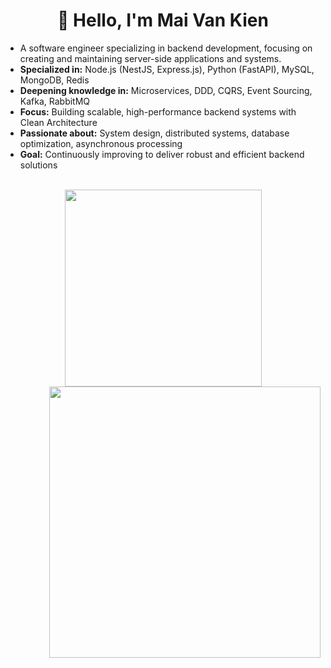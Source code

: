 <h1 align="center">👋 Hello, I'm Mai Van Kien</h1>

<ul>
  <li>A software engineer specializing in backend development, focusing on creating and maintaining server-side applications and systems.</li>
  <li><strong>Specialized in:</strong> Node.js (NestJS, Express.js), Python (FastAPI), MySQL, MongoDB, Redis</li>
  <li><strong>Deepening knowledge in:</strong> Microservices, DDD, CQRS, Event Sourcing, Kafka, RabbitMQ</li>
  <li><strong>Focus:</strong> Building scalable, high-performance backend systems with Clean Architecture</li>
  <li><strong>Passionate about:</strong> System design, distributed systems, database optimization, asynchronous processing</li>
  <li><strong>Goal:</strong> Continuously improving to deliver robust and efficient backend solutions</li>
</ul>


<br>
<div align=center>
  <a href="#" title="Maivankien">
    <img width="315" align="center" src="https://github-readme-stats.vercel.app/api/top-langs/?username=maivankien&hide=c%23,powershell,Mathematica,Ruby,Objective-C,Objective-C%2b%2b,Cuda,html,css,ejs,cmake,handlebars,scss&title_color=61dafb&text_color=ffffff&icon_color=61dafb&bg_color=20232a&langs_count=6&layout=compact&border_color=61dafb&hide_border=true" />
  </a>
  <a href="#" title="Maivankien">
    <img align="right" width="434" src="https://github-readme-stats.vercel.app/api?username=maivankien&show_icons=true&theme=react&border_color=61dafb&hide_border=true&include_all_commits=true" />
  </a>
</div>



